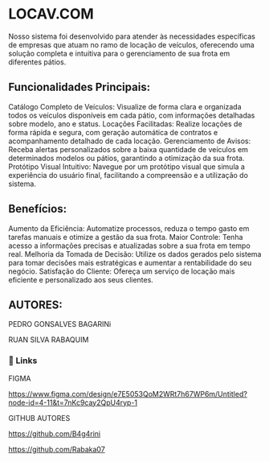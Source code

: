 # LOCAV.COM

Nosso sistema foi desenvolvido para atender às necessidades específicas de empresas que atuam no ramo de locação de veículos, oferecendo uma solução completa e intuitiva para o gerenciamento de sua frota em diferentes pátios.

## Funcionalidades Principais:

Catálogo Completo de Veículos: Visualize de forma clara e organizada todos os veículos disponíveis em cada pátio, com informações detalhadas sobre modelo, ano e status.
Locações Facilitadas: Realize locações de forma rápida e segura, com geração automática de contratos e acompanhamento detalhado de cada locação.
Gerenciamento de Avisos: Receba alertas personalizados sobre a baixa quantidade de veículos em determinados modelos ou pátios, garantindo a otimização da sua frota.
Protótipo Visual Intuitivo: Navegue por um protótipo visual que simula a experiência do usuário final, facilitando a compreensão e a utilização do sistema.

## Benefícios:

Aumento da Eficiência: Automatize processos, reduza o tempo gasto em tarefas manuais e otimize a gestão da sua frota.
Maior Controle: Tenha acesso a informações precisas e atualizadas sobre a sua frota em tempo real.
Melhoria da Tomada de Decisão: Utilize os dados gerados pelo sistema para tomar decisões mais estratégicas e aumentar a rentabilidade do seu negócio.
Satisfação do Cliente: Ofereça um serviço de locação mais eficiente e personalizado aos seus clientes.


## AUTORES:

PEDRO GONSALVES BAGARINi

RUAN SILVA RABAQUIM

### 🔗 Links

FIGMA

https://www.figma.com/design/e7E5053QoM2WRt7h67WP6m/Untitled?node-id=4-11&t=7nKc9cay2QpU4ryp-1


GITHUB AUTORES

https://github.com/B4g4rini

https://github.com/Rabaka07
